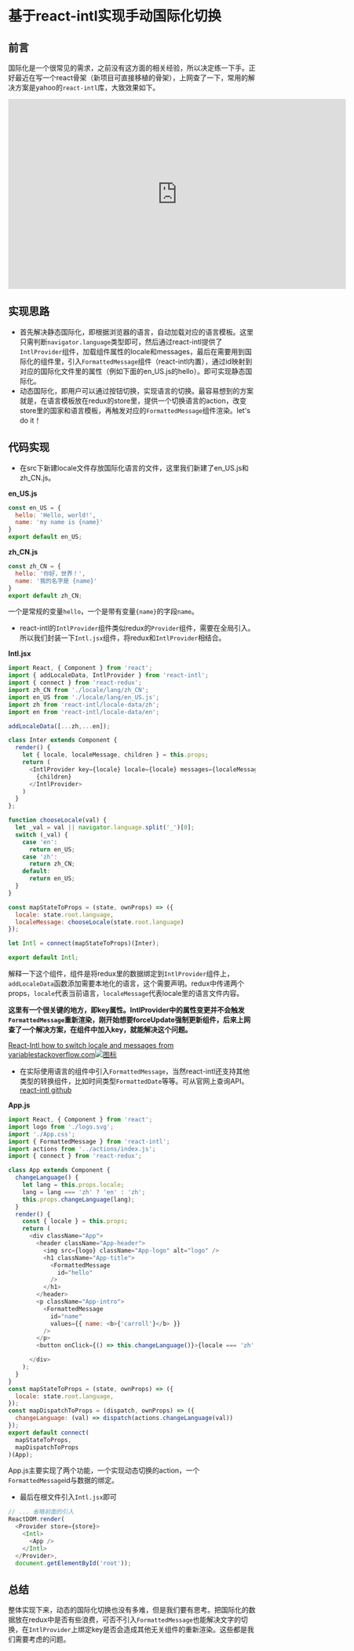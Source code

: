 # 基于react-intl实现手动国际化切换

## 前言

国际化是一个很常见的需求，之前没有这方面的相关经验，所以决定练一下手。正好最近在写一个react骨架（新项目可直接移植的骨架），上网查了一下，常用的解决方案是yahoo的`react-intl`库，大致效果如下。

<iframe frameborder="0" allowfullscreen="" src="https://www.zhihu.com/video/1001427383429136384?autoplay=false&amp;useMSE=" style="display: block; width: 688px; height: 387px;"></iframe>

## 实现思路

- 首先解决静态国际化，即根据浏览器的语言，自动加载对应的语言模板。这里只需判断`navigator.language`类型即可，然后通过react-intl提供了`IntlProvider`组件，加载组件属性的locale和messages，最后在需要用到国际化的组件里，引入`FormattedMessage`组件（react-intl内置），通过id映射到对应的国际化文件里的属性（例如下面的en_US.js的hello）。即可实现静态国际化。
- 动态国际化，即用户可以通过按钮切换，实现语言的切换。最容易想到的方案就是，在语言模板放在redux的store里，提供一个切换语言的action，改变store里的国家和语言模板，再触发对应的`FormattedMessage`组件渲染。let's do it！

## 代码实现

- 在src下新建locale文件存放国际化语言的文件，这里我们新建了en_US.js和zh_CN.js。

**en_US.js**

```js
const en_US = {
  hello: 'Hello, world!',
  name: 'my name is {name}'
}    
export default en_US;
```

**zh_CN.js**

```js
const zh_CN = {
  hello: '你好，世界！',
  name: '我的名字是 {name}'
}
export default zh_CN;
```

一个是常规的变量`hello`，一个是带有变量`{name}`的字段`name`。



- react-intl的`IntlProvider`组件类似redux的`Provider`组件，需要在全局引入。所以我们封装一下`Intl.jsx`组件，将redux和`IntlProvider`相结合。

**Intl.jsx**

```js
import React, { Component } from 'react';
import { addLocaleData, IntlProvider } from 'react-intl';
import { connect } from 'react-redux';
import zh_CN from './locale/lang/zh_CN';
import en_US from './locale/lang/en_US.js';
import zh from 'react-intl/locale-data/zh';
import en from 'react-intl/locale-data/en';

addLocaleData([...zh,...en]);

class Inter extends Component {
  render() {
    let { locale, localeMessage, children } = this.props;
    return (
      <IntlProvider key={locale} locale={locale} messages={localeMessage}>
        {children}
      </IntlProvider>
    )
  }
};

function chooseLocale(val) {
  let _val = val || navigator.language.split('_')[0];
  switch (_val) {
    case 'en':
      return en_US;
    case 'zh':
      return zh_CN;
    default:
      return en_US;
  }
}

const mapStateToProps = (state, ownProps) => ({
  locale: state.root.language,
  localeMessage: chooseLocale(state.root.language)
});

let Intl = connect(mapStateToProps)(Inter);

export default Intl;
```

解释一下这个组件，组件是将redux里的数据绑定到`IntlProvider`组件上，`addLocaleData`函数添加需要本地化的语言，这个需要声明。redux中传递两个props，`locale`代表当前语言，`localeMessage`代表locale里的语言文件内容。

**这里有一个很关键的地方，即key属性。IntlProvider中的属性变更并不会触发`FormattedMessage`重新渲染，刚开始想要forceUpdate强制更新组件，后来上网查了一个解决方案，在组件中加入key，就能解决这个问题。**

[React-Intl how to switch locale and messages from variablestackoverflow.com![图标](https://pic1.zhimg.com/v2-2d47e939feed796bcf7483d306661c88_ipico.jpg)](https://link.zhihu.com/?target=https%3A//stackoverflow.com/questions/44635584/react-intl-how-to-switch-locale-and-messages-from-variable/51219414%2351219414)



- 在实际使用语言的组件中引入`FormattedMessage`，当然react-intl还支持其他类型的转换组件，比如时间类型`FormattedDate`等等。可从官网上查询API。[react-intl github](https://link.zhihu.com/?target=https%3A//github.com/yahoo/react-intl/)

**App.js**

```js
import React, { Component } from 'react';
import logo from './logo.svg';
import './App.css';
import { FormattedMessage } from 'react-intl';
import actions from '../actions/index.js';
import { connect } from 'react-redux';

class App extends Component {
  changeLanguage() {
    let lang = this.props.locale;
    lang = lang === 'zh' ? 'en' : 'zh';
    this.props.changeLanguage(lang);
  }
  render() {
    const { locale } = this.props;
    return (
      <div className="App">
        <header className="App-header">
          <img src={logo} className="App-logo" alt="logo" />
          <h1 className="App-title">
            <FormattedMessage
              id="hello"
            />
          </h1>
        </header>
        <p className="App-intro">
          <FormattedMessage
            id="name"
            values={{ name: <b>{'carroll'}</b> }}
          />
        </p>
        <button onClick={() => this.changeLanguage()}>{locale === 'zh' ? '切换英文' : 'change chinese'}</button>

      </div>
    );
  }
}
const mapStateToProps = (state, ownProps) => ({
  locale: state.root.language,
});
const mapDispatchToProps = (dispatch, ownProps) => ({
  changeLanguage: (val) => dispatch(actions.changeLanguage(val))
});
export default connect(
  mapStateToProps,
  mapDispatchToProps
)(App);
```

App.js主要实现了两个功能，一个实现动态切换的action，一个`FormattedMessage`id与数据的绑定。



- 最后在根文件引入`Intl.jsx`即可

```js
// ... 省略前面的引入
ReactDOM.render(
  <Provider store={store}>
    <Intl>
      <App />
    </Intl>
  </Provider>,
  document.getElementById('root'));
```

## 总结

整体实现下来，动态的国际化切换也没有多难，但是我们要有思考。把国际化的数据放在redux中是否有些浪费，可否不引入`FormattedMessage`也能解决文字的切换，在`IntlProvider`上绑定key是否会造成其他无关组件的重新渲染。这些都是我们需要考虑的问题。